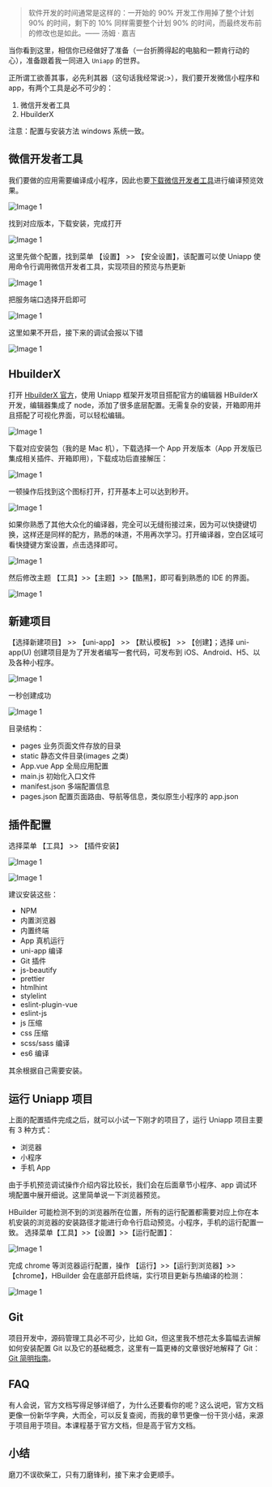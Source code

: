 > 软件开发的时间通常是这样的：一开始的 90% 开发工作用掉了整个计划 90% 的时间，剩下的 10% 同样需要整个计划 90% 的时间，而最终发布前的修改也是如此。—— 汤姆 · 嘉吉

当你看到这里，相信你已经做好了准备（一台折腾得起的电脑和一颗肯行动的心），准备跟着我一同进入 `Uniapp` 的世界。

正所谓工欲善其事，必先利其器（这句话我经常说:>），我们要开发微信小程序和 app，有两个工具是必不可少的：

1.  微信开发者工具
2.  HbuilderX

注意：配置与安装方法 windows 系统一致。

## 微信开发者工具

我们要做的应用需要编译成小程序，因此也要[下载微信开发者工具][link 1]进行编译预览效果。

![Image 1](_media/f0924a71da234fde878caabce6e88ec0.png)

找到对应版本，下载安装，完成打开

![Image 1](_media/457776bb978e41d1920e2de1bf8c966e.png)

这里先做个配置，找到菜单 【设置】 >> 【安全设置】，该配置可以使 Uniapp 使用命令行调用微信开发者工具，实现项目的预览与热更新

![Image 1](_media/a434e38d22d9494c9b9e741a5aad9700.png)

把服务端口选择开启即可

![Image 1](_media/9c94a23dcf804d5c951ef67b7ec9f1b4.png)

这里如果不开启，接下来的调试会报以下错

![Image 1](_media/1dbb587359294fc9840467f108be9c8b.png)

## HbuilderX

打开 [HbuilderX 官方][hbuilderx]，使用 Uniapp 框架开发项目搭配官方的编辑器 HBuilderX 开发，编辑器集成了 node，添加了很多底层配置。无需复杂的安装，开箱即用并且搭配了可视化界面，可以轻松编辑。

![Image 1](_media/eb6c6dbccf204f3783c60662578a61c9.png)

下载对应安装包（我的是 Mac 机），下载选择一个 App 开发版本（App 开发版已集成相关插件、开箱即用），下载成功后直接解压：

![Image 1](_media/9b42b9f59caf46b5b26ba93569babac5.png)

一顿操作后找到这个图标打开，打开基本上可以达到秒开。

![Image 1](_media/2b7dc2693f1d4ae6a0e8becade2abdf7.png)

如果你熟悉了其他大众化的编译器，完全可以无缝衔接过来，因为可以快捷键切换，这样还是同样的配方，熟悉的味道，不用再次学习。打开编译器，空白区域可看快捷键方案设置，点击选择即可。

![Image 1](_media/01176c0823b942e39106f63c0cfcefa8.png)

然后修改主题 【工具】>>【主题】>>【酷黑】，即可看到熟悉的 IDE 的界面。

![Image 1](_media/c494a80c69a44212ae14d1b665abc953.png)

## 新建项目

【选择新建项目】 >> 【uni-app】 >> 【默认模板】 >> 【创建】；选择 uni-app(U) 创建项目是为了开发者编写一套代码，可发布到 iOS、Android、H5、以及各种小程序。

![Image 1](_media/7108c2162de94fa69072fd0f84194ac2.png)

一秒创建成功

![Image 1](_media/8cdec5061d924fd99e0ef8b2c607d224.png)

目录结构：

- pages 业务页面文件存放的目录
- static 静态文件目录(images 之类)
- App.vue App 全局应用配置
- main.js 初始化入口文件
- manifest.json 多端配置信息
- pages.json 配置页面路由、导航等信息，类似原生小程序的 app.json

## 插件配置

选择菜单 【工具】 >> 【插件安装】

![Image 1](_media/7e2fbafd92c34dc190fec859688d7ecd.png)

![Image 1](_media/849b52150008489fbd1c583617205faa.png)

建议安装这些：

- NPM
- 内置浏览器
- 内置终端
- App 真机运行
- uni-app 编译
- Git 插件
- js-beautify
- prettier
- htmlhint
- stylelint
- eslint-plugin-vue
- eslint-js
- js 压缩
- css 压缩
- scss/sass 编译
- es6 编译

其余根据自己需要安装。

## 运行 Uniapp 项目

上面的配置插件完成之后，就可以小试一下刚才的项目了，运行 Uniapp 项目主要有 3 种方式：

- 浏览器
- 小程序
- 手机 App

由于手机预览调试操作介绍内容比较长，我们会在后面章节小程序、app 调试环境配置中展开细说。这里简单说一下浏览器预览。

HBuilder 可能检测不到的浏览器所在位置，所有的运行配置都需要对应上你在本机安装的浏览器的安装路径才能进行命令行启动预览。小程序，手机的运行配置一致。 选择菜单【工具】>>【设置】>>【运行配置】：

![Image 1](_media/3faef9935ae64e1f82033ebe9f882943.png)

完成 chrome 等浏览器运行配置，操作 【运行】>>【运行到浏览器】>>【chrome】，HBuilder 会在底部开启终端，实行项目更新与热编译的检测：

![Image 1](_media/0b12702d3dee496ca66195dcb500ff9d.png)

## Git

项目开发中，源码管理工具必不可少，比如 Git，但这里我不想花太多篇幅去讲解如何安装配置 Git 以及它的基础概念，这里有一篇更棒的文章很好地解释了 Git：[Git 简明指南][git]。

## FAQ

有人会说，官方文档写得足够详细了，为什么还要看你的呢？这么说吧，官方文档更像一份新华字典，大而全，可以反复查阅，而我的章节更像一份干货小结，来源于项目用于项目。本课程基于官方文档，但是高于官方文档。

## 小结

磨刀不误砍柴工，只有刀磨锋利，接下来才会更顺手。

[link 1]: https://developers.weixin.qq.com/miniprogram/dev/devtools/download.html
[image-20210215142448474]: https://s.poetries.work/images/image-20210215142448474.png
[image-20210215142500753]: https://s.poetries.work/images/image-20210215142500753.png
[image-20210215142513328]: https://s.poetries.work/images/image-20210215142513328.png
[image-20210215142524587]: https://s.poetries.work/images/image-20210215142524587.png
[image-20210215142537280]: https://s.poetries.work/images/image-20210215142537280.png
[hbuilderx]: https://www.dcloud.io/hbuilderx.html
[image-20210215142551362]: https://s.poetries.work/images/image-20210215142551362.png
[image-20210215142603246]: https://s.poetries.work/images/image-20210215142603246.png
[image-20210215142616773]: https://s.poetries.work/images/image-20210215142616773.png
[image-20210215142632695]: https://s.poetries.work/images/image-20210215142632695.png
[image-20210215142647183]: https://s.poetries.work/images/image-20210215142647183.png
[image-20210215142700433]: https://s.poetries.work/images/image-20210215142700433.png
[image-20210215142711714]: https://s.poetries.work/images/image-20210215142711714.png
[image-20210215142725132]: https://s.poetries.work/images/image-20210215142725132.png
[image-20210215142735096]: https://s.poetries.work/images/image-20210215142735096.png
[image-20210215142754363]: https://s.poetries.work/images/image-20210215142754363.png
[image-20210215142805646]: https://s.poetries.work/images/image-20210215142805646.png
[git]: http://rogerdudler.github.io/git-guide/index.zh.html
